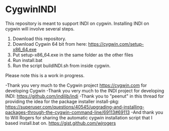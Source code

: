 # CygwinINDI

This repository is meant to support INDI on cygwin.  Installing INDI on cygwin will involve several steps.

1. Download this repository.
2. Download Cygwin 64 bit from here: https://cygwin.com/setup-x86_64.exe
3. Put setup-x86_64.exe in the same folder as the other files
4. Run install.bat
5. Run the script buildINDI.sh from inside cygwin.

Please note this is a work in progress.

-Thank you very much to the Cygwin project https://cygwin.com for developing Cygwin
-Thank you very much to the INDI project for developing INDI: https://github.com/indilib/indi
-Thank you to "peenut" in this thread for providing the idea for the package installer install-pkg:
https://superuser.com/questions/40545/upgrading-and-installing-packages-through-the-cygwin-command-line/69113#69113
-And thank you to Will Rogers for sharing the automatic cygwin installation script that I based install.bat on. https://gist.github.com/wjrogers
